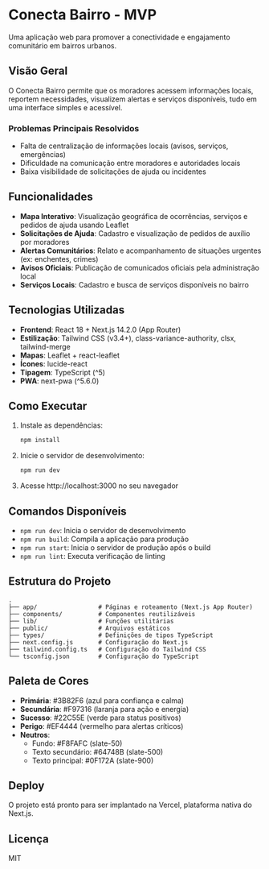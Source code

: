 # Conecta Bairro - MVP

Uma aplicação web para promover a conectividade e engajamento comunitário em bairros urbanos.

## Visão Geral

O Conecta Bairro permite que os moradores acessem informações locais, reportem necessidades, visualizem alertas e serviços disponíveis, tudo em uma interface simples e acessível.

### Problemas Principais Resolvidos

- Falta de centralização de informações locais (avisos, serviços, emergências)
- Dificuldade na comunicação entre moradores e autoridades locais
- Baixa visibilidade de solicitações de ajuda ou incidentes

## Funcionalidades

- **Mapa Interativo**: Visualização geográfica de ocorrências, serviços e pedidos de ajuda usando Leaflet
- **Solicitações de Ajuda**: Cadastro e visualização de pedidos de auxílio por moradores
- **Alertas Comunitários**: Relato e acompanhamento de situações urgentes (ex: enchentes, crimes)
- **Avisos Oficiais**: Publicação de comunicados oficiais pela administração local
- **Serviços Locais**: Cadastro e busca de serviços disponíveis no bairro

## Tecnologias Utilizadas

- **Frontend**: React 18 + Next.js 14.2.0 (App Router)
- **Estilização**: Tailwind CSS (v3.4+), class-variance-authority, clsx, tailwind-merge
- **Mapas**: Leaflet + react-leaflet
- **Ícones**: lucide-react
- **Tipagem**: TypeScript (^5)
- **PWA**: next-pwa (^5.6.0)

## Como Executar

1. Instale as dependências:
   ```bash
   npm install
   ```

2. Inicie o servidor de desenvolvimento:
   ```bash
   npm run dev
   ```

3. Acesse http://localhost:3000 no seu navegador

## Comandos Disponíveis

- `npm run dev`: Inicia o servidor de desenvolvimento
- `npm run build`: Compila a aplicação para produção
- `npm run start`: Inicia o servidor de produção após o build
- `npm run lint`: Executa verificação de linting

## Estrutura do Projeto

```
.
├── app/                 # Páginas e roteamento (Next.js App Router)
├── components/          # Componentes reutilizáveis
├── lib/                 # Funções utilitárias
├── public/              # Arquivos estáticos
├── types/               # Definições de tipos TypeScript
├── next.config.js       # Configuração do Next.js
├── tailwind.config.ts   # Configuração do Tailwind CSS
└── tsconfig.json        # Configuração do TypeScript
```

## Paleta de Cores

- **Primária**: #3B82F6 (azul para confiança e calma)
- **Secundária**: #F97316 (laranja para ação e energia)
- **Sucesso**: #22C55E (verde para status positivos)
- **Perigo**: #EF4444 (vermelho para alertas críticos)
- **Neutros**: 
  - Fundo: #F8FAFC (slate-50)
  - Texto secundário: #64748B (slate-500)
  - Texto principal: #0F172A (slate-900)

## Deploy

O projeto está pronto para ser implantado na Vercel, plataforma nativa do Next.js.

## Licença

MIT